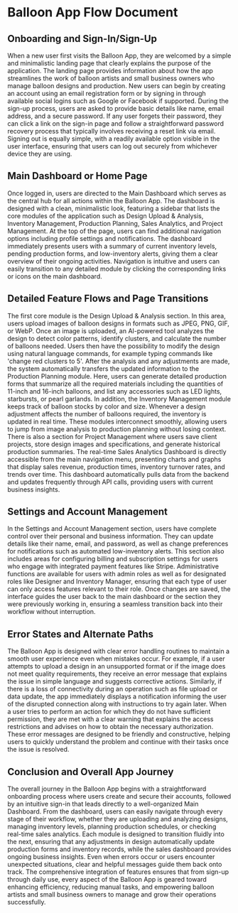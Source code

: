 # Balloon App Flow Document

## Onboarding and Sign-In/Sign-Up

When a new user first visits the Balloon App, they are welcomed by a simple and minimalistic landing page that clearly explains the purpose of the application. The landing page provides information about how the app streamlines the work of balloon artists and small business owners who manage balloon designs and production. New users can begin by creating an account using an email registration form or by signing in through available social logins such as Google or Facebook if supported. During the sign-up process, users are asked to provide basic details like name, email address, and a secure password. If any user forgets their password, they can click a link on the sign-in page and follow a straightforward password recovery process that typically involves receiving a reset link via email. Signing out is equally simple, with a readily available option visible in the user interface, ensuring that users can log out securely from whichever device they are using.

## Main Dashboard or Home Page

Once logged in, users are directed to the Main Dashboard which serves as the central hub for all actions within the Balloon App. The dashboard is designed with a clean, minimalistic look, featuring a sidebar that lists the core modules of the application such as Design Upload & Analysis, Inventory Management, Production Planning, Sales Analytics, and Project Management. At the top of the page, users can find additional navigation options including profile settings and notifications. The dashboard immediately presents users with a summary of current inventory levels, pending production forms, and low-inventory alerts, giving them a clear overview of their ongoing activities. Navigation is intuitive and users can easily transition to any detailed module by clicking the corresponding links or icons on the main dashboard.

## Detailed Feature Flows and Page Transitions

The first core module is the Design Upload & Analysis section. In this area, users upload images of balloon designs in formats such as JPEG, PNG, GIF, or WebP. Once an image is uploaded, an AI-powered tool analyzes the design to detect color patterns, identify clusters, and calculate the number of balloons needed. Users then have the possibility to modify the design using natural language commands, for example typing commands like 'change red clusters to 5'. After the analysis and any adjustments are made, the system automatically transfers the updated information to the Production Planning module. Here, users can generate detailed production forms that summarize all the required materials including the quantities of 11-inch and 16-inch balloons, and list any accessories such as LED lights, starbursts, or pearl garlands. In addition, the Inventory Management module keeps track of balloon stocks by color and size. Whenever a design adjustment affects the number of balloons required, the inventory is updated in real time. These modules interconnect smoothly, allowing users to jump from image analysis to production planning without losing context. There is also a section for Project Management where users save client projects, store design images and specifications, and generate historical production summaries. The real-time Sales Analytics Dashboard is directly accessible from the main navigation menu, presenting charts and graphs that display sales revenue, production times, inventory turnover rates, and trends over time. This dashboard automatically pulls data from the backend and updates frequently through API calls, providing users with current business insights.

## Settings and Account Management

In the Settings and Account Management section, users have complete control over their personal and business information. They can update details like their name, email, and password, as well as change preferences for notifications such as automated low-inventory alerts. This section also includes areas for configuring billing and subscription settings for users who engage with integrated payment features like Stripe. Administrative functions are available for users with admin roles as well as for designated roles like Designer and Inventory Manager, ensuring that each type of user can only access features relevant to their role. Once changes are saved, the interface guides the user back to the main dashboard or the section they were previously working in, ensuring a seamless transition back into their workflow without interruption.

## Error States and Alternate Paths

The Balloon App is designed with clear error handling routines to maintain a smooth user experience even when mistakes occur. For example, if a user attempts to upload a design in an unsupported format or if the image does not meet quality requirements, they receive an error message that explains the issue in simple language and suggests corrective actions. Similarly, if there is a loss of connectivity during an operation such as file upload or data update, the app immediately displays a notification informing the user of the disrupted connection along with instructions to try again later. When a user tries to perform an action for which they do not have sufficient permission, they are met with a clear warning that explains the access restrictions and advises on how to obtain the necessary authorization. These error messages are designed to be friendly and constructive, helping users to quickly understand the problem and continue with their tasks once the issue is resolved.

## Conclusion and Overall App Journey

The overall journey in the Balloon App begins with a straightforward onboarding process where users create and secure their accounts, followed by an intuitive sign-in that leads directly to a well-organized Main Dashboard. From the dashboard, users can easily navigate through every stage of their workflow, whether they are uploading and analyzing designs, managing inventory levels, planning production schedules, or checking real-time sales analytics. Each module is designed to transition fluidly into the next, ensuring that any adjustments in design automatically update production forms and inventory records, while the sales dashboard provides ongoing business insights. Even when errors occur or users encounter unexpected situations, clear and helpful messages guide them back onto track. The comprehensive integration of features ensures that from sign-up through daily use, every aspect of the Balloon App is geared toward enhancing efficiency, reducing manual tasks, and empowering balloon artists and small business owners to manage and grow their operations successfully.
